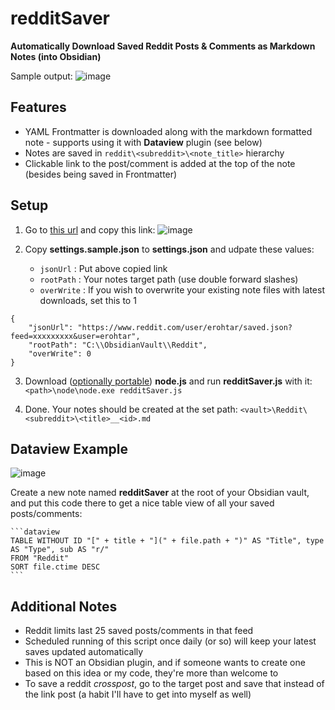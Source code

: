 # redditSaver
**Automatically Download Saved Reddit Posts & Comments as Markdown Notes (into Obsidian)**

Sample output:
![image](https://user-images.githubusercontent.com/5120628/200579098-6311b7f4-0a72-45df-9490-705c25bee720.png)


## Features
- YAML Frontmatter is downloaded along with the markdown formatted note - supports using it with **Dataview** plugin (see below)
- Notes are saved in `reddit\<subreddit>\<note_title>` hierarchy
- Clickable link to the post/comment is added at the top of the note (besides being saved in Frontmatter)


## Setup
1. Go to [this url](https://ssl.reddit.com/prefs/feeds/) and copy this link:
![image](https://user-images.githubusercontent.com/5120628/200579587-48bad4e3-e569-4417-a76c-3e88f2353fa7.png)

2. Copy **settings.sample.json** to **settings.json** and udpate these values:
	- `jsonUrl` : Put above copied link
	- `rootPath` : Your notes target path (use double forward slashes)
	- `overWrite` : If you wish to overwrite your existing note files with latest downloads, set this to 1
```
{
	"jsonUrl": "https://www.reddit.com/user/erohtar/saved.json?feed=xxxxxxxxx&user=erohtar",
	"rootPath": "C:\\ObsidianVault\\Reddit",
	"overWrite": 0
}
```

3. Download ([optionally portable](https://github.com/garethflowers/nodejs-portable/)) **node.js** and run **redditSaver.js** with it:
`<path>\node\node.exe redditSaver.js`

4. Done. Your notes should be created at the set path:
`<vault>\Reddit\<subreddit>\<title>__<id>.md`

## Dataview Example
![image](https://user-images.githubusercontent.com/5120628/209553135-5a5d9571-0773-4e48-a571-f1b14732b770.png)

Create a new note named **redditSaver** at the root of your Obsidian vault, and put this code there to get a nice table view of all your saved posts/comments:

````
```dataview
TABLE WITHOUT ID "[" + title + "](" + file.path + ")" AS "Title", type AS "Type", sub AS "r/"
FROM "Reddit"
SORT file.ctime DESC
```
````

## Additional Notes
- Reddit limits last 25 saved posts/comments in that feed
- Scheduled running of this script once daily (or so) will keep your latest saves updated automatically
- This is NOT an Obsidian plugin, and if someone wants to create one based on this idea or my code, they're more than welcome to
- To save a reddit *crosspost*, go to the target post and save that instead of the link post (a habit I'll have to get into myself as well)

